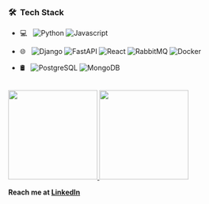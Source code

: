 <h3> 🛠 &nbsp;Tech Stack</h3>

- 💻 &nbsp;
  ![Python](https://img.shields.io/badge/-Python-333333?style=flat&logo=python)
  ![Javascript](https://img.shields.io/badge/-Javascript-333333?style=flat&logo=Javascript&logoColor=007396)
- 🌐 &nbsp;
  ![Django](https://img.shields.io/badge/-Django-333333?style=flat&logo=Django)
  ![FastAPI](https://img.shields.io/badge/-FastAPI-333333?style=flat&logo=CSS3&logoColor=1572B6)
  ![React](https://img.shields.io/badge/-React-333333?style=flat&logo=react)
  ![RabbitMQ](https://img.shields.io/badge/-RabbitMQ-333333?style=flat&logo=RabbitMQ)
  ![Docker](https://img.shields.io/badge/-Docker-333333?style=flat&logo=Docker)

- 🛢 &nbsp;
  ![PostgreSQL](https://img.shields.io/badge/-PostgreSQL-333333?style=flat&logo=postgresql)
  ![MongoDB](https://img.shields.io/badge/-MongoDB-333333?style=flat&logo=mongodb)
<br/>

<a href="https://github.com/6akee">
  <img height="180em" src="https://github-readme-stats.vercel.app/api?username=6akee&theme=buefy&show_icons=true" />
  <img height="180em" src="https://github-readme-stats.vercel.app/api/top-langs/?username=6akee&theme=buefy&layout=compact" />
</a>

<br/>

**Reach me at [LinkedIn](https://www.linkedin.com/in/almassov/)**
